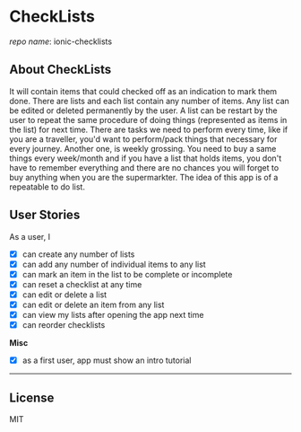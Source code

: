 # CheckLists
_repo name_: ionic-checklists

## About CheckLists
It will contain items that could checked off as an indication to mark them done. There are lists and each list  contain any number of items. Any list can be edited or deleted permanently by the user. A list can be restart by the user to repeat the same procedure of doing things (represented as items in the list) for next time. There are tasks we need to perform every time, like if you are a traveller, you'd want to perform/pack things that necessary for every journey. Another one, is weekly grossing. You need to buy a same things every week/month and if you have a list that holds items, you don't have to remember everything and there are no chances you will forget to buy anything when you are the supermarkter. The idea of this app is of a repeatable to do list.

## User Stories
As a user, I
- [X] can create any number of lists
- [X] can add any number of individual items to any list
- [X] can mark an item in the list to be complete or incomplete
- [X] can reset a checklist at any time
- [X] can edit or delete a list
- [X] can edit or delete an item from any list
- [X] can view my lists after opening the app next time
- [X] can reorder checklists

**Misc**
- [X] as a first user, app must show an intro tutorial 

---

## License
MIT
